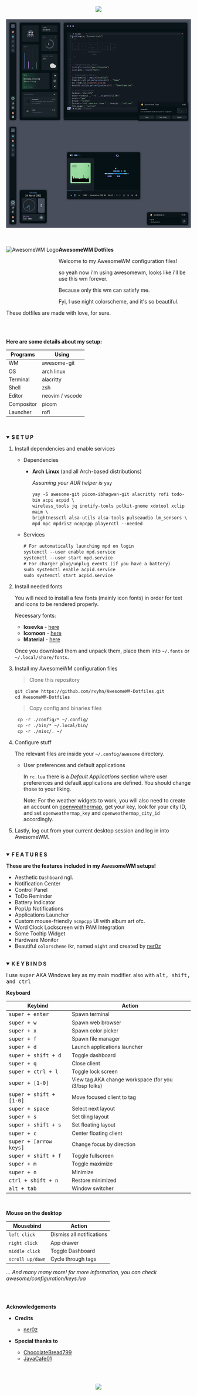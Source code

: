 <!-- Screenshot -->
<div align="center">
    <img src="https://awesomewm.org/images/awesome-logo.svg">
</div>

<br>

<div align="center">
    <img src="assets/awesome.png">
</div>

<br>
<br>

<a href="https://awesomewm.org/"><img alt="AwesomeWM Logo" height="160" align = "left" src="https://awesomewm.org/doc/api/images/AUTOGEN_wibox_logo_logo_and_name.svg"></a>
<b>  AwesomeWM Dotfiles  </b>

Welcome to my AwesomeWM configuration files! 

so yeah now i'm using awesomewm, looks like i'll be use this wm forever.

Because only this wm can satisfy me.

Fyi, I use night colorscheme, and it's so beautiful.

These dotfiles are made with love, for sure.

<h2></h2><br>

**Here are some details about my setup:**

| Programs   | Using             |
| ---------- | ----------------- |
| WM         | awesome-git       |
| OS         | arch linux        |
| Terminal   | alacritty         |
| Shell      | zsh               |
| Editor     | neovim / vscode   |
| Compositor | picom             |
| Launcher   | rofi              |

<h2></h2><br>

<details open>
<summary><strong>S E T U P</strong></summary>

1. Install dependencies and enable services

   + Dependencies

     - **Arch Linux** (and all Arch-based distributions)

         *Assuming your AUR helper is* `yay`

         ```shell
         yay -S awesome-git picom-ibhagwan-git alacritty rofi todo-bin acpi acpid \
         wireless_tools jq inotify-tools polkit-gnome xdotool xclip maim \
         brightnessctl alsa-utils alsa-tools pulseaudio lm_sensors \
         mpd mpc mpdris2 ncmpcpp playerctl --needed 
         ```

   + Services

      ```shell
      # For automatically launching mpd on login
      systemctl --user enable mpd.service
      systemctl --user start mpd.service
      # For charger plug/unplug events (if you have a battery)
      sudo systemctl enable acpid.service
      sudo systemctl start acpid.service
      ```

2. Install needed fonts

   You will need to install a few fonts (mainly icon fonts) in order for text and icons to be rendered properly.

   Necessary fonts:
   + **Iosevka**  - [here](https://github.com/ryanoasis/nerd-fonts/)
   + **Icomoon**  - [here](https://www.dropbox.com/s/hrkub2yo9iapljz/icomoon.zip?dl=0)
   + **Material** - [here](https://github.com/google/material-design-icons)

   Once you download them and unpack them, place them into `~/.fonts` or `~/.local/share/fonts`.
  
3. Install my AwesomeWM configuration files

    > Clone this repository

   ```shell
   git clone https://github.com/rxyhn/AwesomeWM-Dotfiles.git
   cd AwesomeWM-Dotfiles
   ```

    > Copy config and binaries files

   ```shell
    cp -r ./config/* ~/.config/
    cp -r ./bin/* ~/.local/bin/
    cp -r ./misc/. ~/
   ```

4. Configure stuff

   The relevant files are inside your `~/.config/awesome` directory.

   + User preferences and default applications

      In `rc.lua` there is a *Default Applications* section where user preferences and default applications are defined.
      You should change those to your liking.

      Note: For the weather widgets to work, you will also need to create an account on [openweathermap](https://openweathermap.org), get your key, look for your city ID, and set `openweathermap_key` and `openweathermap_city_id` accordingly.

5. Lastly, log out from your current desktop session and log in into AwesomeWM.

</details>

<br>

<details open>
<summary><strong>F E A T U R E S</strong></summary>

<b>These are the features included in my AwesomeWM setups!</b>

   + Aesthetic `Dashboard` ngl.
   + Notification Center
   + Control Panel
   + ToDo Reminder
   + Battery Indicator
   + PopUp Notifications
   + Applications Launcher
   + Custom mouse-friendly `ncmpcpp` UI with album art ofc.
   + Word Clock Lockscreen with PAM Integration
   + Some Tooltip Widget
   + Hardware Monitor
   + Beautiful `colorscheme` ikr, named `night` and created by [ner0z](https://github.com/ner0z)

</details>

<br>

<details open>
<summary><strong>K E Y B I N D S</strong></summary>

I use <kbd>super</kbd> AKA Windows key as my main modifier.
also with <kbd>alt, shift, and ctrl</kbd>

**Keyboard**

| Keybind                                 | Action                                                    |
|-----------------------------------------|-----------------------------------------------------------|
| <kbd>super + enter</kbd>                | Spawn terminal                                            |
| <kbd>super + w</kbd>                    | Spawn web browser                                         |
| <kbd>super + x</kbd>                    | Spawn color picker                                        |
| <kbd>super + f</kbd>                    | Spawn file manager                                        |
| <kbd>super + d</kbd>                    | Launch applications launcher                              |
| <kbd>super + shift + d</kbd>            | Toggle dashboard                                          |
| <kbd>super + q</kbd>                    | Close client                                              |
| <kbd>super + ctrl + l</kbd>             | Toggle lock screen                                        |
| <kbd>super + [1-0]</kbd>                | View tag AKA change workspace (for you i3/bsp folks)      |
| <kbd>super + shift + [1-0]</kbd>        | Move focused client to tag                                |
| <kbd>super + space</kbd>                | Select next layout                                        |
| <kbd>super + s</kbd>                    | Set tiling layout                                         |
| <kbd>super + shift + s</kbd>            | Set floating layout                                       |
| <kbd>super + c</kbd>                    | Center floating client                                    |
| <kbd>super + [arrow keys]</kbd>         | Change focus by direction                                 |
| <kbd>super + shift + f</kbd>            | Toggle fullscreen                                         |
| <kbd>super + m</kbd>                    | Toggle maximize                                           |
| <kbd>super + n</kbd>                    | Minimize                                                  |
| <kbd>ctrl + shift + n</kbd>             | Restore minimized                                         |
| <kbd>alt + tab</kbd>                    | Window switcher                                           |

<br>

**Mouse on the desktop**

| Mousebind          | Action                                     |
|--------------------|--------------------------------------------|
| `left click`       | Dismiss all notifications                  |
| `right click`      | App drawer                                 |
| `middle click`     | Toggle Dashboard                           |
| `scroll up/down`   | Cycle through tags                         |

*... And many many more! for more information, you can check awesome/configuration/keys.lua*

</details>

<h2></h2><br>

**Acknowledgements**

   - **Credits**
      + [ner0z](https://github.com/ner0z)

   - **Special thanks to**
      + [ChocolateBread799](https://github.com/ChocolateBread799)
      + [JavaCafe01](https://github.com/JavaCafe01)

<h2></h2><br>

<p align="center"><a href="https://github.com/rxyhn/AwesomeWM-Dotfiles/blob/main/.github/LICENSE"><img src="https://img.shields.io/static/v1.svg?style=flat-square&label=License&message=GPL-3.0&logoColor=eceff4&logo=github&colorA=061115&colorB=67AFC1"/></a></p>

